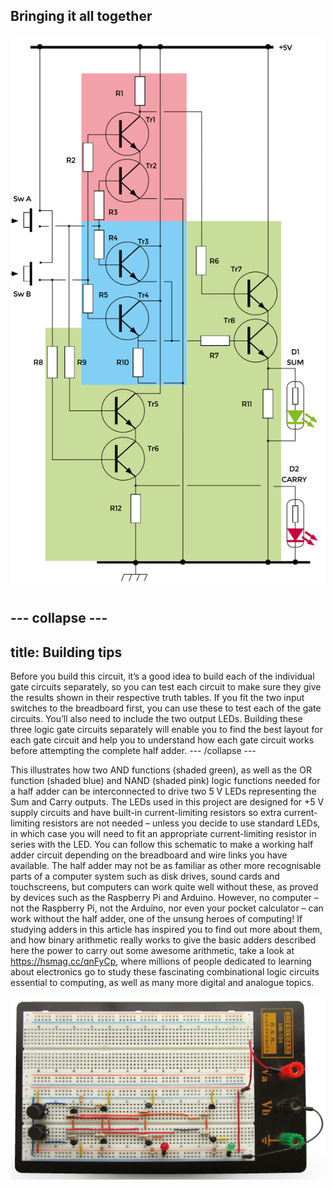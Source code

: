 ## Bringing it all together

![Final Circuit](images/fig7.png)

--- collapse ---
---
title: Building tips
---
Before you build this circuit, it’s a good idea to build each of the individual gate circuits separately, so you can test each circuit to make sure they give the results shown in their respective truth tables. If you fit the two input switches to the breadboard first, you can use these to test each of the gate circuits. You’ll also need to include the two output LEDs. Building these three logic gate circuits separately will enable you to find the best layout for each gate circuit and help you to understand how each gate circuit works before attempting the complete half adder. 
--- /collapse ---

This illustrates how two AND functions (shaded green), as well as the OR function (shaded blue) and NAND (shaded pink) logic functions needed for a half adder can be interconnected to drive two 5 V LEDs representing the Sum and Carry outputs. The LEDs used in this project are designed for +5 V supply circuits and have built-in current-limiting resistors so extra current-limiting resistors are not needed – unless you decide to use standard LEDs, in which case you will need to fit an appropriate current-limiting resistor in series with the LED. You can follow this schematic to make a working half adder circuit depending on the breadboard and wire links you have available. The half adder may not be as familiar as other more recognisable parts of a computer system such as disk drives, sound cards and touchscreens, but computers can work quite well without these, as proved by devices such as the Raspberry Pi and Arduino. However, no computer – not the Raspberry Pi, not the Arduino, nor even your pocket calculator – can work without the half adder, one of the unsung heroes of computing! If studying adders in this article has inspired you to find out more about them, and how binary arithmetic really works to give the basic adders described here the power to carry out some awesome arithmetic, take a look at <https://hsmag.cc/qnFyCp>, where millions of people dedicated to learning about electronics go to study these fascinating combinational logic circuits essential to computing, as well as many more digital and analogue topics. 

![Finished](images/main.png)